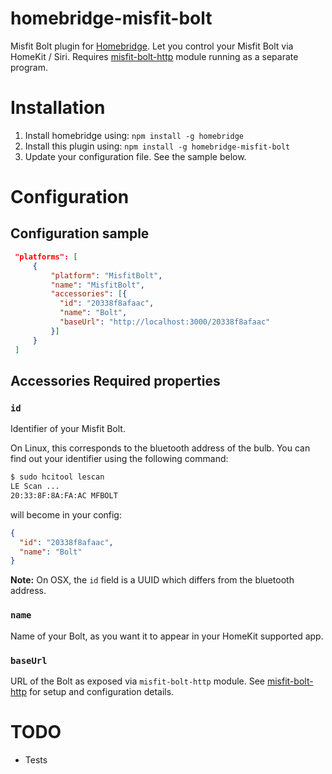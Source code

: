 # homebridge-misfit-bolt

Misfit Bolt plugin for [Homebridge](https://github.com/nfarina/homebridge).
Let you control your Misfit Bolt via HomeKit / Siri. Requires [misfit-bolt-http](https://github.com/flochtililoch/misfit-bolt-http) module running as a separate program.

# Installation

1. Install homebridge using: `npm install -g homebridge`
2. Install this plugin using: `npm install -g homebridge-misfit-bolt`
3. Update your configuration file. See the sample below.

# Configuration

## Configuration sample

 ```json
  "platforms": [
      {
          "platform": "MisfitBolt",
          "name": "MisfitBolt",
          "accessories": [{
            "id": "20338f8afaac",
            "name": "Bolt",
            "baseUrl": "http://localhost:3000/20338f8afaac"
          }]
      }
  ]
```

## Accessories Required properties

### `id`

Identifier of your Misfit Bolt.

On Linux, this corresponds to the bluetooth address of the bulb. You can find out your identifier using the following command:

```bash
$ sudo hcitool lescan
LE Scan ...
20:33:8F:8A:FA:AC MFBOLT
```

will become in your config:

```json
{
  "id": "20338f8afaac",
  "name": "Bolt"
}

```

**Note:**
On OSX, the `id` field is a UUID which differs from the bluetooth address.


### `name`

Name of your Bolt, as you want it to appear in your HomeKit supported app.


### `baseUrl`

URL of the Bolt as exposed via `misfit-bolt-http` module. See [misfit-bolt-http](https://github.com/flochtililoch/misfit-bolt-http) for setup and configuration details.


# TODO

- Tests

